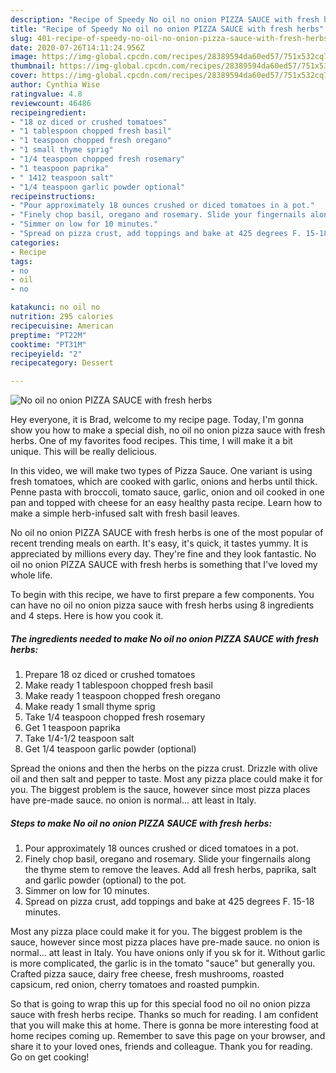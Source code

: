 ```yaml
---
description: "Recipe of Speedy No oil no onion PIZZA SAUCE with fresh herbs"
title: "Recipe of Speedy No oil no onion PIZZA SAUCE with fresh herbs"
slug: 401-recipe-of-speedy-no-oil-no-onion-pizza-sauce-with-fresh-herbs
date: 2020-07-26T14:11:24.956Z
image: https://img-global.cpcdn.com/recipes/28389594da60ed57/751x532cq70/no-oil-no-onion-pizza-sauce-with-fresh-herbs-recipe-main-photo.jpg
thumbnail: https://img-global.cpcdn.com/recipes/28389594da60ed57/751x532cq70/no-oil-no-onion-pizza-sauce-with-fresh-herbs-recipe-main-photo.jpg
cover: https://img-global.cpcdn.com/recipes/28389594da60ed57/751x532cq70/no-oil-no-onion-pizza-sauce-with-fresh-herbs-recipe-main-photo.jpg
author: Cynthia Wise
ratingvalue: 4.8
reviewcount: 46486
recipeingredient:
- "18 oz diced or crushed tomatoes"
- "1 tablespoon chopped fresh basil"
- "1 teaspoon chopped fresh oregano"
- "1 small thyme sprig"
- "1/4 teaspoon chopped fresh rosemary"
- "1 teaspoon paprika"
- " 1412 teaspoon salt"
- "1/4 teaspoon garlic powder optional"
recipeinstructions:
- "Pour approximately 18 ounces crushed or diced tomatoes in a pot."
- "Finely chop basil, oregano and rosemary. Slide your fingernails along the thyme stem to remove the leaves. Add all fresh herbs, paprika, salt and garlic powder (optional) to the pot."
- "Simmer on low for 10 minutes."
- "Spread on pizza crust, add toppings and bake at 425 degrees F. 15-18 minutes."
categories:
- Recipe
tags:
- no
- oil
- no

katakunci: no oil no 
nutrition: 295 calories
recipecuisine: American
preptime: "PT22M"
cooktime: "PT31M"
recipeyield: "2"
recipecategory: Dessert

---
```



![No oil no onion PIZZA SAUCE with fresh herbs](https://img-global.cpcdn.com/recipes/28389594da60ed57/751x532cq70/no-oil-no-onion-pizza-sauce-with-fresh-herbs-recipe-main-photo.jpg)

Hey everyone, it is Brad, welcome to my recipe page. Today, I'm gonna show you how to make a special dish, no oil no onion pizza sauce with fresh herbs. One of my favorites food recipes. This time, I will make it a bit unique. This will be really delicious.

In this video, we will make two types of Pizza Sauce. One variant is using fresh tomatoes, which are cooked with garlic, onions and herbs until thick. Penne pasta with broccoli, tomato sauce, garlic, onion and oil cooked in one pan and topped with cheese for an easy healthy pasta recipe. Learn how to make a simple herb-infused salt with fresh basil leaves.

No oil no onion PIZZA SAUCE with fresh herbs is one of the most popular of recent trending meals on earth. It's easy, it's quick, it tastes yummy. It is appreciated by millions every day. They're fine and they look fantastic. No oil no onion PIZZA SAUCE with fresh herbs is something that I've loved my whole life.


To begin with this recipe, we have to first prepare a few components. You can have no oil no onion pizza sauce with fresh herbs using 8 ingredients and 4 steps. Here is how you cook it.

<!--inarticleads1-->

##### The ingredients needed to make No oil no onion PIZZA SAUCE with fresh herbs:

1. Prepare 18 oz diced or crushed tomatoes
1. Make ready 1 tablespoon chopped fresh basil
1. Make ready 1 teaspoon chopped fresh oregano
1. Make ready 1 small thyme sprig
1. Take 1/4 teaspoon chopped fresh rosemary
1. Get 1 teaspoon paprika
1. Take  1/4-1/2 teaspoon salt
1. Get 1/4 teaspoon garlic powder (optional)


Spread the onions and then the herbs on the pizza crust. Drizzle with olive oil and then salt and pepper to taste. Most any pizza place could make it for you. The biggest problem is the sauce, however since most pizza places have pre-made sauce. no onion is normal… att least in Italy. 

<!--inarticleads2-->

##### Steps to make No oil no onion PIZZA SAUCE with fresh herbs:

1. Pour approximately 18 ounces crushed or diced tomatoes in a pot.
1. Finely chop basil, oregano and rosemary. Slide your fingernails along the thyme stem to remove the leaves. Add all fresh herbs, paprika, salt and garlic powder (optional) to the pot.
1. Simmer on low for 10 minutes.
1. Spread on pizza crust, add toppings and bake at 425 degrees F. 15-18 minutes.


Most any pizza place could make it for you. The biggest problem is the sauce, however since most pizza places have pre-made sauce. no onion is normal… att least in Italy. You have onions only if you sk for it. Without garlic is more complicated, the garlic is in the tomato &#34;sauce&#34; but generally you. Crafted pizza sauce, dairy free cheese, fresh mushrooms, roasted capsicum, red onion, cherry tomatoes and roasted pumpkin. 

So that is going to wrap this up for this special food no oil no onion pizza sauce with fresh herbs recipe. Thanks so much for reading. I am confident that you will make this at home. There is gonna be more interesting food at home recipes coming up. Remember to save this page on your browser, and share it to your loved ones, friends and colleague. Thank you for reading. Go on get cooking!
